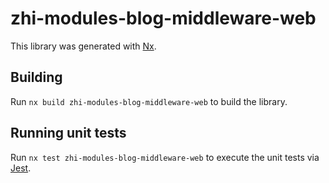 # zhi-modules-blog-middleware-web

This library was generated with [Nx](https://nx.dev).

## Building

Run `nx build zhi-modules-blog-middleware-web` to build the library.

## Running unit tests

Run `nx test zhi-modules-blog-middleware-web` to execute the unit tests via [Jest](https://jestjs.io).
